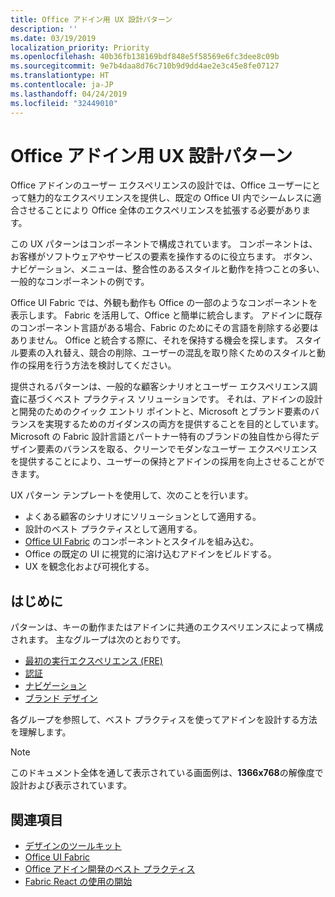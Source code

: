 ```yaml
---
title: Office アドイン用 UX 設計パターン
description: ''
ms.date: 03/19/2019
localization_priority: Priority
ms.openlocfilehash: 40b36fb138169bdf848e5f58569e6fc3dee8c09b
ms.sourcegitcommit: 9e7b4daa8d76c710b9d9dd4ae2e3c45e8fe07127
ms.translationtype: HT
ms.contentlocale: ja-JP
ms.lasthandoff: 04/24/2019
ms.locfileid: "32449010"
---
```

# <a name="ux-design-patterns-for-office-add-ins"></a>Office アドイン用 UX 設計パターン

Office アドインのユーザー エクスペリエンスの設計では、Office ユーザーにとって魅力的なエクスペリエンスを提供し、既定の Office UI 内でシームレスに適合させることにより Office 全体のエクスペリエンスを拡張する必要があります。  

この UX パターンはコンポーネントで構成されています。 コンポーネントは、お客様がソフトウェアやサービスの要素を操作するのに役立ちます。 ボタン、ナビゲーション、メニューは、整合性のあるスタイルと動作を持つことの多い、一般的なコンポーネントの例です。

Office UI Fabric では、外観も動作も Office の一部のようなコンポーネントを表示します。 Fabric を活用して、Office と簡単に統合します。 アドインに既存のコンポーネント言語がある場合、Fabric のためにその言語を削除する必要はありません。 Office と統合する際に、それを保持する機会を探します。 スタイル要素の入れ替え、競合の削除、ユーザーの混乱を取り除くためのスタイルと動作の採用を行う方法を検討してください。

提供されるパターンは、一般的な顧客シナリオとユーザー エクスペリエンス調査に基づくベスト プラクティス ソリューションです。 それは、アドインの設計と開発のためのクイック エントリ ポイントと、Microsoft とブランド要素のバランスを実現するためのガイダンスの両方を提供することを目的としています。 Microsoft の Fabric 設計言語とパートナー特有のブランドの独自性から得たデザイン要素のバランスを取る、クリーンでモダンなユーザー エクスペリエンスを提供することにより、ユーザーの保持とアドインの採用を向上させることができます。

UX パターン テンプレートを使用して、次のことを行います。

* よくある顧客のシナリオにソリューションとして適用する。
* 設計のベスト プラクティスとして適用する。
* [Office UI Fabric](https://developer.microsoft.com/fabric#/get-started) のコンポーネントとスタイルを組み込む。
* Office の既定の UI に視覚的に溶け込むアドインをビルドする。
* UX を観念化および可視化する。

## <a name="getting-started"></a>はじめに

パターンは、キーの動作またはアドインに共通のエクスペリエンスによって構成されます。 主なグループは次のとおりです。

* [最初の実行エクスペリエンス (FRE)](../design/first-run-experience-patterns.md)
* [認証](../design/authentication-patterns.md)
* [ナビゲーション](../design/navigation-patterns.md)
* [ブランド デザイン](../design/branding-patterns.md)

各グループを参照して、ベスト プラクティスを使ってアドインを設計する方法を理解します。

> [!NOTE]
> このドキュメント全体を通して表示されている画面例は、**1366x768**の解像度で設計および表示されています。

## <a name="see-also"></a>関連項目

* [デザインのツールキット](design-toolkits.md)
* [Office UI Fabric](https://developer.microsoft.com/fabric)
* [Office アドイン開発のベスト プラクティス](/office/dev/add-ins/concepts/add-in-development-best-practices)
* [Fabric React の使用の開始](/office/dev/add-ins/design/using-office-ui-fabric-react)
